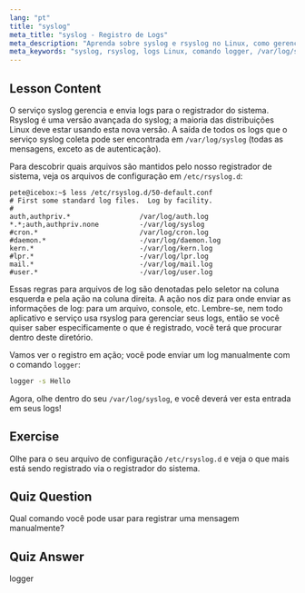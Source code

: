 ```yaml
---
lang: "pt"
title: "syslog"
meta_title: "syslog - Registro de Logs"
meta_description: "Aprenda sobre syslog e rsyslog no Linux, como gerenciar logs do sistema e usar o comando logger. Comece com este tutorial para iniciantes!"
meta_keywords: "syslog, rsyslog, logs Linux, comando logger, /var/log/syslog, tutorial Linux, Linux para iniciantes, registro de sistema"
---
```


## Lesson Content

O serviço syslog gerencia e envia logs para o registrador do sistema. Rsyslog é uma versão avançada do syslog; a maioria das distribuições Linux deve estar usando esta nova versão. A saída de todos os logs que o serviço syslog coleta pode ser encontrada em `/var/log/syslog` (todas as mensagens, exceto as de autenticação).

Para descobrir quais arquivos são mantidos pelo nosso registrador de sistema, veja os arquivos de configuração em `/etc/rsyslog.d`:

```plaintext
pete@icebox:~$ less /etc/rsyslog.d/50-default.conf
# First some standard log files.  Log by facility.
#
auth,authpriv.*                 /var/log/auth.log
*.*;auth,authpriv.none          -/var/log/syslog
#cron.*                         /var/log/cron.log
#daemon.*                       -/var/log/daemon.log
kern.*                          -/var/log/kern.log
#lpr.*                          -/var/log/lpr.log
mail.*                          -/var/log/mail.log
#user.*                         -/var/log/user.log
```

Essas regras para arquivos de log são denotadas pelo seletor na coluna esquerda e pela ação na coluna direita. A ação nos diz para onde enviar as informações de log: para um arquivo, console, etc. Lembre-se, nem todo aplicativo e serviço usa rsyslog para gerenciar seus logs, então se você quiser saber especificamente o que é registrado, você terá que procurar dentro deste diretório.

Vamos ver o registro em ação; você pode enviar um log manualmente com o comando `logger`:

```bash
logger -s Hello
```

Agora, olhe dentro do seu `/var/log/syslog`, e você deverá ver esta entrada em seus logs!

## Exercise

Olhe para o seu arquivo de configuração `/etc/rsyslog.d` e veja o que mais está sendo registrado via o registrador do sistema.

## Quiz Question

Qual comando você pode usar para registrar uma mensagem manualmente?

## Quiz Answer

logger
